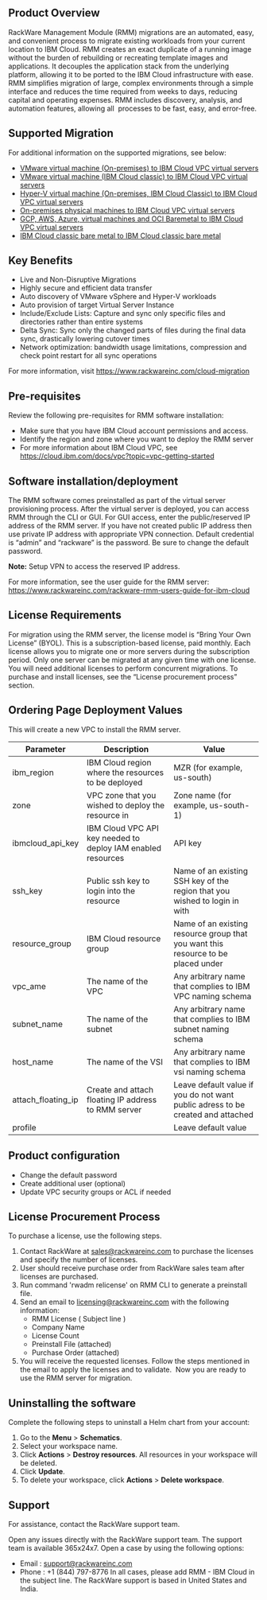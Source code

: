 ## Product Overview
RackWare Management Module (RMM) migrations are an automated, easy, and convenient process to migrate existing workloads from your current location to IBM Cloud.
RMM creates an exact duplicate of a running image without the burden of rebuilding or recreating template images and applications. It decouples the application stack from the underlying platform, allowing it to be ported to the IBM Cloud infrastructure with ease.
RMM simplifies migration of large, complex environments through a simple interface and reduces the time required from weeks to days, reducing capital and operating expenses. RMM includes discovery, analysis, and automation features, allowing all  processes to be fast, easy, and error-free.

## Supported Migration 
For additional information on the supported migrations, see below:
-	[VMware virtual machine (On-premises) to IBM Cloud VPC virtual servers](https://cloud.ibm.com/docs/cloud-infrastructure?topic=cloud-infrastructure-migrating-images-vmware-vpc)
-	[VMware virtual machine (IBM Cloud classic) to IBM Cloud VPC virtual servers](https://cloud.ibm.com/docs/cloud-infrastructure?topic=cloud-infrastructure-migrating-images-vmware-vpc-classic)
-	[Hyper-V virtual machine (On-premises, IBM Cloud Classic) to IBM Cloud VPC virtual servers](https://cloud.ibm.com/docs/cloud-infrastructure?topic=cloud-infrastructure-migrating-images-vmware-vsi)
-	[On-premises physical machines to IBM Cloud VPC virtual servers](https://cloud.ibm.com/docs/cloud-infrastructure?topic=cloud-infrastructure-migrating-on-prem-cloud-vpc)
-	[GCP, AWS, Azure, virtual machines and OCI Baremetal to IBM Cloud VPC virtual servers](https://cloud.ibm.com/docs/cloud-infrastructure?topic=cloud-infrastructure-aws-azure-gcp-and-oci-workloads-to-ibm-cloud-vpc-vsi-migration-with-rackware-rmm)
-	[IBM Cloud classic bare metal to IBM Cloud classic bare metal](https://cloud.ibm.com/docs/cloud-infrastructure?topic=cloud-infrastructure-p-p-migration-bare-metal-overview)

## Key Benefits 
-	Live and Non-Disruptive Migrations
-	Highly secure and efficient data transfer
-	Auto discovery of VMware vSphere and Hyper-V workloads 
-	Auto provision of target Virtual Server Instance
-	Include/Exclude Lists: Capture and sync only specific files and directories rather than entire systems
-	Delta Sync: Sync only the changed parts of files during the final data sync, drastically lowering cutover times
-	Network optimization: bandwidth usage limitations, compression and check point restart for all sync operations

For more information, visit https://www.rackwareinc.com/cloud-migration

## Pre-requisites
Review the following pre-requisites for RMM software installation:
-	Make sure that you have IBM Cloud account permissions and access.
-	Identify the region and zone where you want to deploy the RMM server
-	For more information about IBM Cloud VPC, see  https://cloud.ibm.com/docs/vpc?topic=vpc-getting-started

## Software installation/deployment 
The RMM software comes preinstalled as part of the virtual server provisioning process. After the virtual server  is deployed, you can access RMM through the CLI or GUI. For GUI access, enter the public/reserved IP address of the RMM server. If you have not created public IP address then use private IP address with appropriate VPN connection. Default credential is “admin” and “rackware” is the password. Be sure to change the default password.

**Note:** Setup VPN to access the reserved IP address.

For more information, see the user guide for the RMM server: https://www.rackwareinc.com/rackware-rmm-users-guide-for-ibm-cloud

## License Requirements 
For migration using the RMM server, the license model is “Bring Your Own License” (BYOL). This is a subscription-based license, paid monthly. Each license allows you to migrate one or more servers during the subscription period. Only one server can be migrated at any given time with one license. You will need additional licenses to perform concurrent migrations. To purchase and install licenses, see the “License procurement process” section.

## Ordering Page Deployment Values
This will create a new VPC to install the RMM server.

| Parameter | Description | Value |
| --- | --- | --- |
| ibm_region | IBM Cloud region where the resources to be deployed | MZR (for example, us-south) |
| zone | VPC zone that you wished to deploy the resource in | Zone name (for example, us-south-1) |
| ibmcloud_api_key | IBM Cloud VPC API key needed to deploy IAM enabled resources | API key |
| ssh_key | Public ssh key to login into the resource | Name of an existing SSH key of the region that you wished to login in with |
| resource_group | IBM Cloud resource group | Name of an existing resource group that you want this resource to be placed under |
| vpc_ame | The name of the VPC | Any arbitrary name that complies to IBM VPC naming schema |
| subnet_name | The name of the subnet | Any arbitrary name that complies to IBM subnet naming schema |
| host_name | The name of the VSI | Any arbitrary name that complies to IBM vsi naming schema |
| attach_floating_ip | Create and attach floating IP address to RMM server | Leave default value if you do not want public adress to be created and attached |
| profile | | Leave default value |

## Product configuration 
- Change the default password 
- Create additional user (optional) 
- Update VPC security groups or ACL if needed

## License Procurement Process
To purchase a license, use the following steps. 
1) Contact RackWare at sales@rackwareinc.com to purchase the licenses and specify the number of licenses. 
2) User should receive purchase order from RackWare sales team after licenses are purchased. 
3) Run command 'rwadm relicense' on RMM CLI to generate a preinstall file. 
4) Send an email to licensing@rackwareinc.com with the following information: 
   - RMM License ( Subject line ) 
   - Company Name 
   - License Count 
   - Preinstall File (attached) 
   - Purchase Order (attached) 
5) You will receive the requested licenses. Follow the steps mentioned in the email to apply the licenses and to validate.  Now you are ready to use the RMM server for migration.

## Uninstalling the software 
Complete the following steps to uninstall a Helm chart from your account:
1. Go to the **Menu** > **Schematics**. 
2. Select your workspace name. 
3. Click **Actions** > **Destroy resources**. All resources in your workspace will be deleted. 
4. Click **Update**. 
5. To delete your workspace, click **Actions** > **Delete workspace**.

## Support
For assistance, contact the RackWare support team.

Open any issues directly with the RackWare support team. The support team is available 365x24x7.
Open a case by using the  following options:
- Email : support@rackwareinc.com 
- Phone : +1 (844) 797-8776
In all cases, please add RMM - IBM Cloud in the subject line. The RackWare support is based in United States and India.
